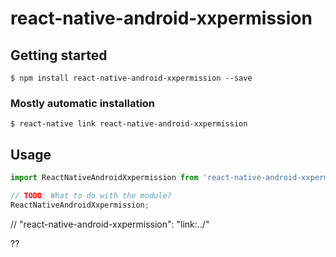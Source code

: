 # react-native-android-xxpermission

## Getting started

`$ npm install react-native-android-xxpermission --save`

### Mostly automatic installation

`$ react-native link react-native-android-xxpermission`

## Usage
```javascript
import ReactNativeAndroidXxpermission from 'react-native-android-xxpermission';

// TODO: What to do with the module?
ReactNativeAndroidXxpermission;
```


// "react-native-android-xxpermission": "link:../"


??